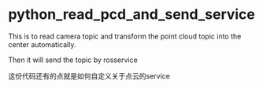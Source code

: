 # python_read_pcd_and_send_service

This is to read camera topic and transform the point cloud topic into the center automatically.


Then it will send the topic by rosservice

这份代码还有的点就是如何自定义关于点云的service
